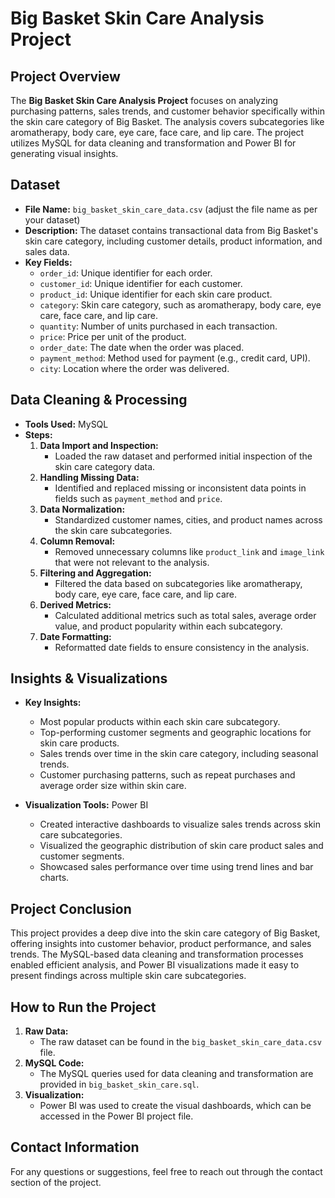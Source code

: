 # Big Basket Skin Care Analysis Project

## Project Overview
The **Big Basket Skin Care Analysis Project** focuses on analyzing purchasing patterns, sales trends, and customer behavior specifically within the skin care category of Big Basket. The analysis covers subcategories like aromatherapy, body care, eye care, face care, and lip care. The project utilizes MySQL for data cleaning and transformation and Power BI for generating visual insights.

## Dataset

- **File Name:** `big_basket_skin_care_data.csv` (adjust the file name as per your dataset)
- **Description:** The dataset contains transactional data from Big Basket's skin care category, including customer details, product information, and sales data.
- **Key Fields:**
  - `order_id`: Unique identifier for each order.
  - `customer_id`: Unique identifier for each customer.
  - `product_id`: Unique identifier for each skin care product.
  - `category`: Skin care category, such as aromatherapy, body care, eye care, face care, and lip care.
  - `quantity`: Number of units purchased in each transaction.
  - `price`: Price per unit of the product.
  - `order_date`: The date when the order was placed.
  - `payment_method`: Method used for payment (e.g., credit card, UPI).
  - `city`: Location where the order was delivered.

## Data Cleaning & Processing

- **Tools Used:** MySQL
- **Steps:**
  1. **Data Import and Inspection:**
     - Loaded the raw dataset and performed initial inspection of the skin care category data.
  2. **Handling Missing Data:**
     - Identified and replaced missing or inconsistent data points in fields such as `payment_method` and `price`.
  3. **Data Normalization:**
     - Standardized customer names, cities, and product names across the skin care subcategories.
  4. **Column Removal:**
     - Removed unnecessary columns like `product_link` and `image_link` that were not relevant to the analysis.
  5. **Filtering and Aggregation:**
     - Filtered the data based on subcategories like aromatherapy, body care, eye care, face care, and lip care.
  6. **Derived Metrics:**
     - Calculated additional metrics such as total sales, average order value, and product popularity within each subcategory.
  7. **Date Formatting:**
     - Reformatted date fields to ensure consistency in the analysis.

## Insights & Visualizations

- **Key Insights:**
  - Most popular products within each skin care subcategory.
  - Top-performing customer segments and geographic locations for skin care products.
  - Sales trends over time in the skin care category, including seasonal trends.
  - Customer purchasing patterns, such as repeat purchases and average order size within skin care.

- **Visualization Tools:** Power BI
  - Created interactive dashboards to visualize sales trends across skin care subcategories.
  - Visualized the geographic distribution of skin care product sales and customer segments.
  - Showcased sales performance over time using trend lines and bar charts.

## Project Conclusion
This project provides a deep dive into the skin care category of Big Basket, offering insights into customer behavior, product performance, and sales trends. The MySQL-based data cleaning and transformation processes enabled efficient analysis, and Power BI visualizations made it easy to present findings across multiple skin care subcategories.

## How to Run the Project

1. **Raw Data:** 
   - The raw dataset can be found in the `big_basket_skin_care_data.csv` file.
2. **MySQL Code:** 
   - The MySQL queries used for data cleaning and transformation are provided in `big_basket_skin_care.sql`.
3. **Visualization:** 
   - Power BI was used to create the visual dashboards, which can be accessed in the Power BI project file.

## Contact Information

For any questions or suggestions, feel free to reach out through the contact section of the project.

